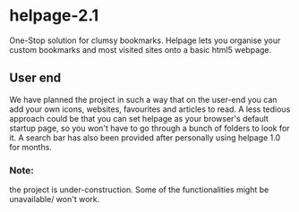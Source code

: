 # helpage-2.1
One-Stop solution for clumsy bookmarks. Helpage lets you organise your custom bookmarks and most visited sites onto a basic html5 webpage.
## User end
We have planned the project in such a way that on the user-end you can add your own icons, websites, favourites and articles to read.
A less tedious approach could be that you can set helpage as your browser's default startup page, so you won't have to go through a bunch of folders to look for it.
A search bar has also been provided after personally using helpage 1.0 for months.

### Note:
the project is under-construction. Some of the functionalities might be unavailable/ won't work. 
